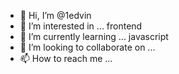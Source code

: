 - 👋 Hi, I’m @1edvin
- 👀 I’m interested in ... frontend
- 🌱 I’m currently learning ... javascript
- 💞️ I’m looking to collaborate on ...
- 📫 How to reach me ...

<!---
1edvin/1edvin is a ✨ special ✨ repository because its `README.md` (this file) appears on your GitHub profile.
You can click the Preview link to take a look at your changes.
--->
